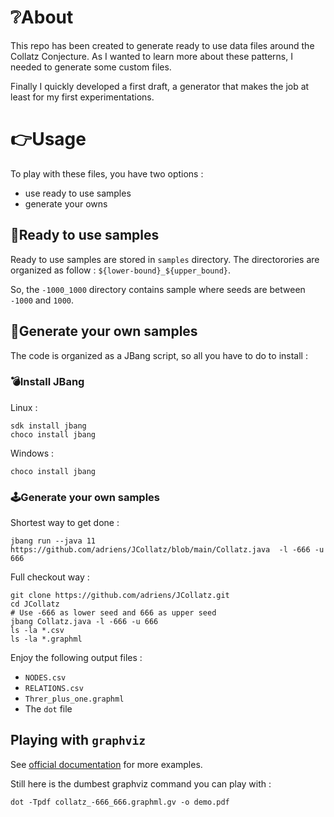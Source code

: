 # ❔About

This repo has been created to generate ready to use data files around the Collatz Conjecture. As I
wanted to learn more about these patterns, I needed to generate some custom files.

Finally I quickly developed a first draft, a generator that makes the job at least for my first experimentations.

# 👉Usage

To play with these files, you have two options :

- use ready to use samples
- generate your owns

## 📂Ready to use samples

Ready to use samples are stored in `samples` directory. The directorories are organized
as follow : `${lower-bound}_${upper_bound}`.

So, the `-1000_1000` directory contains sample where seeds are between `-1000` and `1000`.

## 🚀Generate your own samples

The code is organized as a JBang script, so all you have to do to install :

### 💣Install JBang

Linux :

```
sdk install jbang
choco install jbang
```

Windows :

```
choco install jbang
```
### 🕹️Generate your own samples

Shortest way to get done :

```
jbang run --java 11 https://github.com/adriens/JCollatz/blob/main/Collatz.java  -l -666 -u 666
```

Full checkout way :

```shell
git clone https://github.com/adriens/JCollatz.git
cd JCollatz
# Use -666 as lower seed and 666 as upper seed
jbang Collatz.java -l -666 -u 666
ls -la *.csv
ls -la *.graphml
```

Enjoy the following output files :

- `NODES.csv`
- `RELATIONS.csv`
- `Threr_plus_one.graphml`
- The `dot` file

## Playing with `graphviz`

See [official documentation](https://graphviz.org/doc/info/command.html) for more examples.

Still here is the dumbest graphviz command you can play with :


```
dot -Tpdf collatz_-666_666.graphml.gv -o demo.pdf
```
